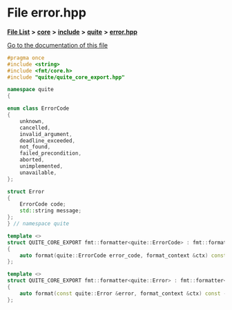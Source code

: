 

# File error.hpp

[**File List**](files.md) **>** [**core**](dir_6f77a39b07c019ccd7492ea87272f732.md) **>** [**include**](dir_25de89a49d1da2858ac6330785c12b40.md) **>** [**quite**](dir_6f50b8774c4552618988001c2022dcf6.md) **>** [**error.hpp**](error_8hpp.md)

[Go to the documentation of this file](error_8hpp.md)


```C++
#pragma once
#include <string>
#include <fmt/core.h>
#include "quite/quite_core_export.hpp"

namespace quite
{

enum class ErrorCode
{
    unknown,          
    cancelled,        
    invalid_argument, 
    deadline_exceeded,   
    not_found,           
    failed_precondition, 
    aborted,       
    unimplemented, 
    unavailable,   
};

struct Error
{
    ErrorCode code;
    std::string message;
};
} // namespace quite

template <>
struct QUITE_CORE_EXPORT fmt::formatter<quite::ErrorCode> : fmt::formatter<std::string_view>
{
    auto format(quite::ErrorCode error_code, format_context &ctx) const -> format_context::iterator;
};

template <>
struct QUITE_CORE_EXPORT fmt::formatter<quite::Error> : fmt::formatter<std::string_view>
{
    auto format(const quite::Error &error, format_context &ctx) const -> format_context::iterator;
};
```



